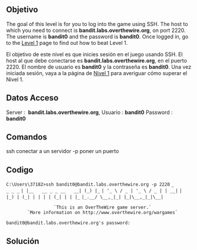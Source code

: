## Objetivo
The goal of this level is for you to log into the game using SSH. The host to which you need to connect is **bandit.labs.overthewire.org**, on port 2220. The username is **bandit0** and the password is **bandit0**. Once logged in, go to the [Level 1](https://overthewire.org/wargames/bandit/bandit1.html) page to find out how to beat Level 1.

El objetivo de este nivel es que inicies sesión en el juego usando SSH. El host al que debe conectarse es **bandit.labs.overthewire.org**, en el puerto 2220. El nombre de usuario es **bandit0** y la contraseña es **bandit0**. Una vez iniciada sesión, vaya a la página de [Nivel 1](https://overthewire.org/wargames/bandit/bandit1.html) para averiguar cómo superar el Nivel 1.

## Datos Acceso 

Server :  **bandit.labs.overthewire.org**,
Usuario :  **bandit0**
Password : **bandit0** 
## Comandos
ssh conectar a un servidor
-p poner un puerto

## Codigo 


`C:\Users\37182>ssh bandit0@bandit.labs.overthewire.org -p 2220`
                         `_                     _ _ _`
                        `| |__   __ _ _ __   __| (_) |_`
                        `| '_ \ / _ | '_ \ / _ | | __|`
                        `| |_) | (_| | | | | (_| | | |_`
                        `|_.__/ \__,_|_| |_|\__,_|_|\__|`


                      `This is an OverTheWire game server.`
            `More information on http://www.overthewire.org/wargames`

`bandit0@bandit.labs.overthewire.org's password:`





## Solución 
